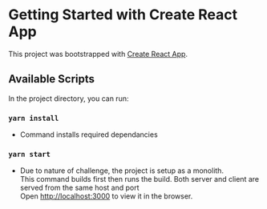 # Getting Started with Create React App

This project was bootstrapped with [Create React App](https://github.com/facebook/create-react-app).

## Available Scripts

In the project directory, you can run:

### `yarn install`

- Command installs required dependancies

### `yarn start`

- Due to nature of challenge, the project is setup as a monolith.\
   This command builds first then runs the build. Both server and client are served from the same host and port\
  Open [http://localhost:3000](http://localhost:3000) to view it in the browser.
